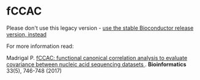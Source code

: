 # fCCAC
Please don't use this legacy version - [use the stable Bioconductor release version, instead](http://bioconductor.org/packages/release/bioc/html/fCCAC.html)

For more information read:


Madrigal P. <a href="https://doi.org/10.1093/bioinformatics/btw724"> fCCAC: functional canonical correlation analysis to evaluate covariance between nucleic acid sequencing datasets </a>.  **Bioinformatics** 33(5), 746-748 (2017)



